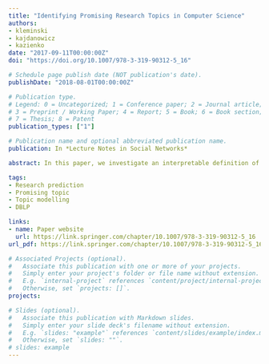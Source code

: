 ```yaml
---
title: "Identifying Promising Research Topics in Computer Science"
authors:
- kleminski
- kajdanowicz
- kazienko
date: "2017-09-11T00:00:00Z"
doi: "https://doi.org/10.1007/978-3-319-90312-5_16"

# Schedule page publish date (NOT publication's date).
publishDate: "2018-08-01T00:00:00Z"

# Publication type.
# Legend: 0 = Uncategorized; 1 = Conference paper; 2 = Journal article;
# 3 = Preprint / Working Paper; 4 = Report; 5 = Book; 6 = Book section;
# 7 = Thesis; 8 = Patent
publication_types: ["1"]

# Publication name and optional abbreviated publication name.
publication: In *Lecture Notes in Social Networks*

abstract: In this paper, we investigate an interpretable definition of promising research topics, complemented with a predictive model. Two methods of topic identification were employed: bag of words and the LDA model, with reflection on their applicability and usefulness in the task of retrieving topics on a set of publication titles. Next, different criteria for promising topic were analyzed with respect to their usefulness and shortcomings. For verification purposes, the DBLP data set, an online open reference of computer science publications, is used. The presented results reveal potential of the proposed method for identification of promising research topics.

tags:
- Research prediction
- Promising topic
- Topic modelling
- DBLP

links:
- name: Paper website
  url: https://link.springer.com/chapter/10.1007/978-3-319-90312-5_16
url_pdf: https://link.springer.com/chapter/10.1007/978-3-319-90312-5_16

# Associated Projects (optional).
#   Associate this publication with one or more of your projects.
#   Simply enter your project's folder or file name without extension.
#   E.g. `internal-project` references `content/project/internal-project/index.md`.
#   Otherwise, set `projects: []`.
projects:

# Slides (optional).
#   Associate this publication with Markdown slides.
#   Simply enter your slide deck's filename without extension.
#   E.g. `slides: "example"` references `content/slides/example/index.md`.
#   Otherwise, set `slides: ""`.
# slides: example
---
```

